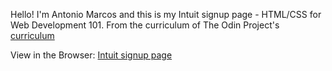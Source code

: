 Hello! I'm Antonio Marcos and this is my Intuit signup page - HTML/CSS for Web Development 101.
From the curriculum of The Odin Project's <a href="https://www.theodinproject.com/courses/html5-and-css3">curriculum</a>

View in the Browser: <a href="https://amarcoscastelo.github.io/intuit-signup-page/">Intuit signup page</a>
